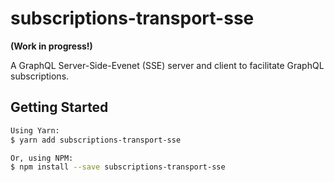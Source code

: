 # subscriptions-transport-sse

**(Work in progress!)**

A GraphQL Server-Side-Evenet (SSE) server and client to facilitate GraphQL subscriptions.

## Getting Started

```bash
Using Yarn:
$ yarn add subscriptions-transport-sse

Or, using NPM:
$ npm install --save subscriptions-transport-sse
```